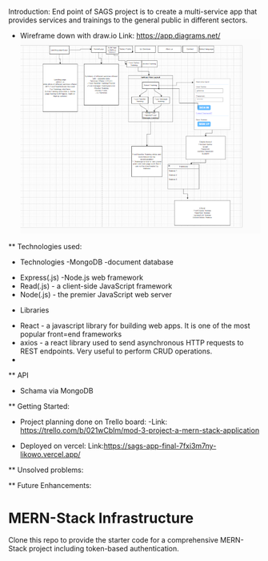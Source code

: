 Introduction: End point of SAGS project is to create a multi-service app that provides services and trainings to the general public in different sectors.
- Wireframe down with draw.io
Link: https://app.diagrams.net/
![Alt text](image.png)

** Technologies used:
* Technologies
 -MongoDB -document database
 - Express(.js) -Node.js web framework
 - Read(.js) - a client-side JavaScript framework
 - Node(.js) - the premier JavaScript web server

* Libraries
- React - a javascript library for building web apps. It is one of the most popular front=end frameworks
- axios - a react library used to send asynchronous HTTP requests to REST endpoints. Very useful to perform CRUD operations.
-

** API
- Schama via MongoDB

** Getting Started: 
- Project planning done on Trello board:
-Link: https://trello.com/b/021wCbIm/mod-3-project-a-mern-stack-application

- Deployed on vercel:
Link:https://sags-app-final-7fxi3m7ny-likowo.vercel.app/

** Unsolved problems:

** Future Enhancements:








# MERN-Stack Infrastructure

Clone this repo to provide the starter code for a comprehensive MERN-Stack project including token-based authentication.
